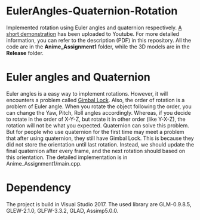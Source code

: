 # EulerAngles-Quaternion-Rotation
Implemented rotation using Euler angles and quaternion respectively.
[A short demonstration](https://www.youtube.com/watch?v=KdTAo2uqvpg&t=1s) has been uploaded to Youtube.
For more detailed information, you can refer to the description (PDF) in this repository.
All the code are in the **Anime_Assignment1** folder, while the 3D models are in the **Release** folder.

# Euler angles and Quaternion
Euler angles is a easy way to implement rotations.
However, it will encounters a problem called [Gimbal Lock](https://www.youtube.com/watch?v=zc8b2Jo7mno&t=79s).
Also, the order of rotation is a problem of Euler angle.
When you rotate the object following the order, you can change the Yaw, Pitch, Roll angles accordingly.
Whereas, if you decide to rotate in the order of X-Y-Z, but rotate it in other order (like Y-X-Z), the rotation will not be what you expected.
Quaternion can solve this problem.
But for people who use quaternion for the first time may meet a problem that after using quaternion, they still have Gimbal Lock.
This is because they did not store the orientation until last rotation.
Instead, we should update the final quaternion after every frame, and the next rotation should based on this orientation.
The detailed implementation is in Anime_Assignment1/main.cpp. 

# Dependency
The project is build in Visual Studio 2017.
The used library are GLM-0.9.8.5, GLEW-2.1.0, GLFW-3.3.2, GLAD, Assimp5.0.0. 
